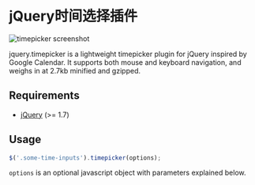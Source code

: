 jQuery时间选择插件
=================

<img src="https://github.com/iobee/timepicker/tree/master/src/lib/screenshot.png" alt="timepicker screenshot" />

jquery.timepicker is a lightweight timepicker plugin for jQuery inspired by Google Calendar. It supports both mouse and keyboard navigation, and weighs in at 2.7kb minified and gzipped.

Requirements
------------
* [jQuery](http://jquery.com/) (>= 1.7)

Usage
-----

```javascript
$('.some-time-inputs').timepicker(options);
```

```options``` is an optional javascript object with parameters explained below.
